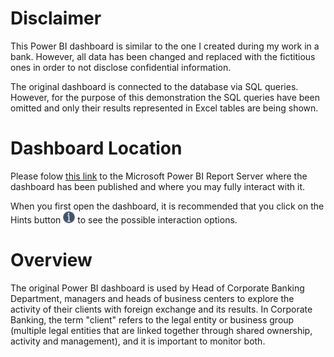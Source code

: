 # Disclaimer
This Power BI dashboard is similar to the one I created during my work in a bank. However, all data has been changed and replaced with the fictitious ones in order to not disclose confidential information.

The original dashboard is connected to the database via SQL queries. However, for the purpose of this demonstration the SQL queries have been omitted and only their results represented in Excel tables are being shown.
# Dashboard Location
Please folow [this link](https://app.powerbi.com/view?r=eyJrIjoiMDU3Y2YwNzItOTA0MC00M2Y0LThmM2UtNzFkN2Y1MTU0YjQyIiwidCI6IjUwYjA5MzA5LTEzMzgtNDRiZi1hODRkLTc1ZTcxYTgzOWFlNSIsImMiOjl9) to the Microsoft Power BI Report Server where the dashboard has been published and where you may fully interact with it.

When you first open the dashboard, it is recommended that you click on the Hints button <img src="https://github.com/oleksii-kosianchuk/fx-dashboard/blob/main/Hints.png" width="19" height="19"> to see the possible interaction options.
# Overview
The original Power BI dashboard is used by Head of Corporate Banking Department, managers and heads of business centers to explore the activity of their clients with foreign exchange and its results. In Corporate Banking, the term "client" refers to the legal entity or business group (multiple legal entities that are linked together through shared ownership, activity and management), and it is important to monitor both.

